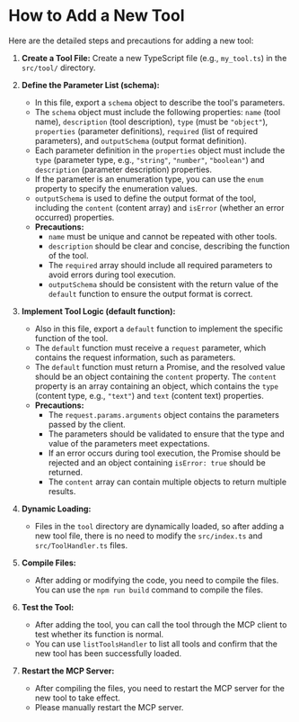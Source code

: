 # How to Add a New Tool

Here are the detailed steps and precautions for adding a new tool:

1.  **Create a Tool File:** Create a new TypeScript file (e.g., `my_tool.ts`) in the `src/tool/` directory.

2.  **Define the Parameter List (schema):**
    *   In this file, export a `schema` object to describe the tool's parameters.
    *   The `schema` object must include the following properties: `name` (tool name), `description` (tool description), `type` (must be `"object"`), `properties` (parameter definitions), `required` (list of required parameters), and `outputSchema` (output format definition).
    *   Each parameter definition in the `properties` object must include the `type` (parameter type, e.g., `"string"`, `"number"`, `"boolean"`) and `description` (parameter description) properties.
    *   If the parameter is an enumeration type, you can use the `enum` property to specify the enumeration values.
    *   `outputSchema` is used to define the output format of the tool, including the `content` (content array) and `isError` (whether an error occurred) properties.
    *   **Precautions:**
        *   `name` must be unique and cannot be repeated with other tools.
        *   `description` should be clear and concise, describing the function of the tool.
        *   The `required` array should include all required parameters to avoid errors during tool execution.
        *   `outputSchema` should be consistent with the return value of the `default` function to ensure the output format is correct.

3.  **Implement Tool Logic (default function):**
    *   Also in this file, export a `default` function to implement the specific function of the tool.
    *   The `default` function must receive a `request` parameter, which contains the request information, such as parameters.
    *   The `default` function must return a Promise, and the resolved value should be an object containing the `content` property. The `content` property is an array containing an object, which contains the `type` (content type, e.g., `"text"`) and `text` (content text) properties.
    *   **Precautions:**
        *   The `request.params.arguments` object contains the parameters passed by the client.
        *   The parameters should be validated to ensure that the type and value of the parameters meet expectations.
        *   If an error occurs during tool execution, the Promise should be rejected and an object containing `isError: true` should be returned.
        *   The `content` array can contain multiple objects to return multiple results.

4.  **Dynamic Loading:**
    *   Files in the `tool` directory are dynamically loaded, so after adding a new tool file, there is no need to modify the `src/index.ts` and `src/ToolHandler.ts` files.

5.  **Compile Files:**
    *   After adding or modifying the code, you need to compile the files. You can use the `npm run build` command to compile the files.

6.  **Test the Tool:**
    *   After adding the tool, you can call the tool through the MCP client to test whether its function is normal.
    *   You can use `listToolsHandler` to list all tools and confirm that the new tool has been successfully loaded.

7.  **Restart the MCP Server:**
    *   After compiling the files, you need to restart the MCP server for the new tool to take effect.
    *   Please manually restart the MCP server.
